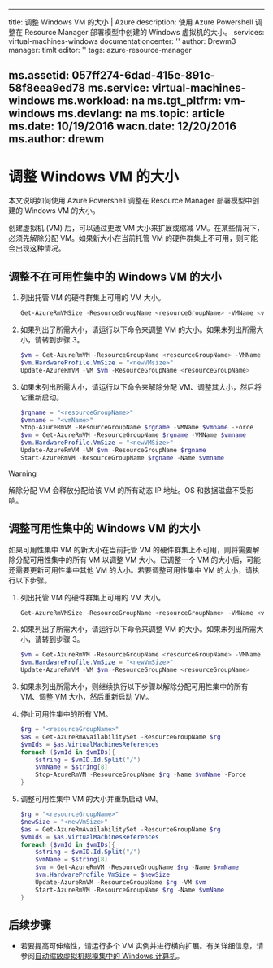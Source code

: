 <!-- need to be verified -->

---
title: 调整 Windows VM 的大小 | Azure
description: 使用 Azure Powershell 调整在 Resource Manager 部署模型中创建的 Windows 虚拟机的大小。
services: virtual-machines-windows
documentationcenter: ''
author: Drewm3
manager: timlt
editor: ''
tags: azure-resource-manager

ms.assetid: 057ff274-6dad-415e-891c-58f8eea9ed78
ms.service: virtual-machines-windows
ms.workload: na
ms.tgt_pltfrm: vm-windows
ms.devlang: na
ms.topic: article
ms.date: 10/19/2016
wacn.date: 12/20/2016
ms.author: drewm
---

# 调整 Windows VM 的大小
本文说明如何使用 Azure Powershell 调整在 Resource Manager 部署模型中创建的 Windows VM 的大小。

创建虚拟机 (VM) 后，可以通过更改 VM 大小来扩展或缩减 VM。在某些情况下，必须先解除分配 VM。如果新大小在当前托管 VM 的硬件群集上不可用，则可能会出现这种情况。

## 调整不在可用性集中的 Windows VM 的大小
1. 列出托管 VM 的硬件群集上可用的 VM 大小。

    ```powershell
    Get-AzureRmVMSize -ResourceGroupName <resourceGroupName> -VMName <vmName> 
    ```

2. 如果列出了所需大小，请运行以下命令来调整 VM 的大小。如果未列出所需大小，请转到步骤 3。

    ```powershell
    $vm = Get-AzureRmVM -ResourceGroupName <resourceGroupName> -VMName <vmName>
    $vm.HardwareProfile.VmSize = "<newVMsize>"
    Update-AzureRmVM -VM $vm -ResourceGroupName <resourceGroupName>
    ```

3. 如果未列出所需大小，请运行以下命令来解除分配 VM、调整其大小，然后将它重新启动。

    ```powershell
    $rgname = "<resourceGroupName>"
    $vmname = "<vmName>"
    Stop-AzureRmVM -ResourceGroupName $rgname -VMName $vmname -Force
    $vm = Get-AzureRmVM -ResourceGroupName $rgname -VMName $vmname
    $vm.HardwareProfile.VmSize = "<newVMSize>"
    Update-AzureRmVM -VM $vm -ResourceGroupName $rgname
    Start-AzureRmVM -ResourceGroupName $rgname -Name $vmname
    ```

> [!WARNING]
解除分配 VM 会释放分配给该 VM 的所有动态 IP 地址。OS 和数据磁盘不受影响。
> 
> 

## 调整可用性集中的 Windows VM 的大小
如果可用性集中 VM 的新大小在当前托管 VM 的硬件群集上不可用，则将需要解除分配可用性集中的所有 VM 以调整 VM 大小。已调整一个 VM 的大小后，可能还需要更新可用性集中其他 VM 的大小。若要调整可用性集中 VM 的大小，请执行以下步骤。

1. 列出托管 VM 的硬件群集上可用的 VM 大小。

    ```powershell
    Get-AzureRmVMSize -ResourceGroupName <resourceGroupName> -VMName <vmName>
    ```

2. 如果列出了所需大小，请运行以下命令来调整 VM 的大小。如果未列出所需大小，请转到步骤 3。

    ```powershell
    $vm = Get-AzureRmVM -ResourceGroupName <resourceGroupName> -VMName <vmName>
    $vm.HardwareProfile.VmSize = "<newVmSize>"
    Update-AzureRmVM -VM $vm -ResourceGroupName <resourceGroupName>
    ```

3. 如果未列出所需大小，则继续执行以下步骤以解除分配可用性集中的所有 VM、调整 VM 大小，然后重新启动 VM。
4. 停止可用性集中的所有 VM。

    ```powershell
    $rg = "<resourceGroupName>"
    $as = Get-AzureRmAvailabilitySet -ResourceGroupName $rg
    $vmIds = $as.VirtualMachinesReferences
    foreach ($vmId in $vmIDs){
        $string = $vmID.Id.Split("/")
        $vmName = $string[8]
        Stop-AzureRmVM -ResourceGroupName $rg -Name $vmName -Force
    } 
    ```

5. 调整可用性集中 VM 的大小并重新启动 VM。

    ```powershell
    $rg = "<resourceGroupName>"
    $newSize = "<newVmSize>"
    $as = Get-AzureRmAvailabilitySet -ResourceGroupName $rg
    $vmIds = $as.VirtualMachinesReferences
    foreach ($vmId in $vmIDs){
        $string = $vmID.Id.Split("/")
        $vmName = $string[8]
        $vm = Get-AzureRmVM -ResourceGroupName $rg -Name $vmName
        $vm.HardwareProfile.VmSize = $newSize
        Update-AzureRmVM -ResourceGroupName $rg -VM $vm
        Start-AzureRmVM -ResourceGroupName $rg -Name $vmName
    }
    ```

## 后续步骤
* 若要提高可伸缩性，请运行多个 VM 实例并进行横向扩展。有关详细信息，请参阅[自动缩放虚拟机规模集中的 Windows 计算机](../virtual-machine-scale-sets/virtual-machine-scale-sets-windows-autoscale.md)。

<!---HONumber=Mooncake_1212_2016-->